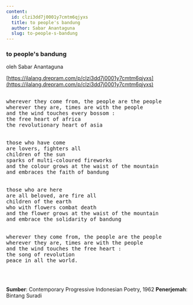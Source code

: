 ```yaml
---
content:
  id: clzi3dd7j0001y7cmtm6qjyxs
  title: to people's bandung
  author: Sabar Anantaguna
  slug: to-people-s-bandung
---
```

### to people's bandung

oleh Sabar Anantaguna

[https://ilalang.drepram.com/p/clzi3dd7j0001y7cmtm6qjyxs](https://ilalang.drepram.com/p/clzi3dd7j0001y7cmtm6qjyxs)

<pre> 
wherever they come from, the people are the people
wherever they are, times are with the people
and the wind touches every bossom :
the free heart of africa
the revolutionary heart of asia


those who have come
are lovers, fighters all
children of the sun
sparks of multi-coloured fireworks
and the colour grows at the waist of the mountain
and embraces the faith of bandung


those who are here
are all beloved, are fire all
children of the earth
who with flowers combat death
and the flower grows at the waist of the mountain
and embrace the solidarity of bandung


wherever they come from, the people are the people
wherever they are, times are with the people
and the wind touches the free heart :
the song of revolution
peace in all the world.
</pre>
<br />
<br /> 

**Sumber**: Contemporary Progressive Indonesian Poetry, 1962 
**Penerjemah**: Bintang Suradi
